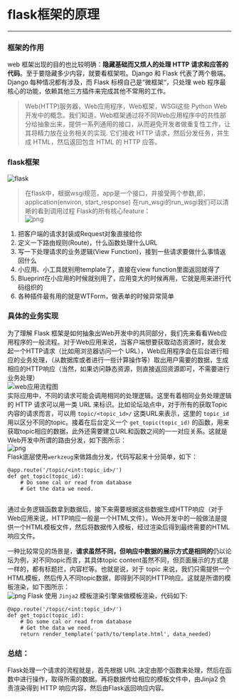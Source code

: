 # flask框架的原理
---- 
###  框架的作用  
web 框架出现的目的也比较明确：**隐藏基础而又烦人的处理 HTTP 请求和应答的代码**。至于要隐藏多少内容，就要看框架啦。Django 和 Flask 代表了两个极端。Django 每种情况都有涉及，而 Flask 标榜自己是“微框架“，只处理 web 程序最核心的功能，依赖其他三方插件来完成其他不常用的工作。
> Web(HTTP)服务器，Web应用程序，Web框架，WSGI这些 Python Web 开发中的概念。我们知道，Web框架通过将不同Web应用程序中的共性部分给抽象出来，提供一系列通用的接口，从而避免开发者做重复性工作，让其将精力放在业务相关的实现.
它们接收 HTTP 请求，然后分发任务，并生成 HTML，然后返回包含 HTML 的 HTTP 应答。
### flask框架
![flask](https://segmentfault.com/img/remote/1460000007326283?w=1314&h=904)  
> 在flask中，根据wsgi规范，app是一个接口，并接受两个参数,即，application(environ, start_response)
在run_wsgi的run_wsgi我们可以清晰的看到调用过程
Flask的所有核心feature：  
![png](https://pic2.zhimg.com/80/v2-49277de6095a1a53a6323ae6a040c94a_hd.jpg)
1. 把客户端的请求封装成Request对象直接给你  
2. 定义一下路由规则(Route)，什么函数处理什么URL  
3. 写一下处理请求的业务逻辑(View Function)，接到一些请求要做什么事情返回什么  
4. 小应用、小工具就别用template了，直接在view function里面返回就得了  
5. Blueprint在小应用的时候就别用了，应用变大的时候再用，它就是用来进行代码组织的  
6. 各种插件最有用的就是WTForm，做表单的时候异常简单  
### 具体的业务实现 
为了理解 Flask 框架是如何抽象出Web开发中的共同部分，我们先来看看Web应用程序的一般流程。对于Web应用来说，当客户端想要获取动态资源时，就会发起一个HTTP请求（比如用浏览器访问一个 URL），Web应用程序会在后台进行相应的业务处理，（从数据库或者进行一些计算操作等）取出用户需要的数据，生成相应的HTTP响应（当然，如果访问静态资源，则直接返回资源即可，不需要进行业务处理）  
![web应用流程图](https://segmentfault.com/img/remote/1460000007326284?w=1588&h=910)  
实际应用中，不同的请求可能会调用相同的处理逻辑。这里有着相同业务处理逻辑的 HTTP 请求可以用一类 URL 来标识。比如论坛站点中，对于所有的获取Topic内容的请求而言，可以用  ``topic/<topic_id>/``  这类URL来表示，这里的 ``topic_id`` 用以区分不同的topic。接着在后台定义一个 ``get_topic(topic_id)`` 的函数，用来获取topic相应的数据，此外还需要建立URL和函数之间的一一对应关系。这就是Web开发中所谓的路由分发，如下图所示：  
![png](https://segmentfault.com/img/remote/1460000007326285?w=1572&h=940)  
Flask底层使用``werkzeug``来做路由分发，代码写起来十分简单，如下：
```
@app.route('/topic/<int:topic_id>/') 
def get_topic(topic_id):
    # Do some cal or read from database
    # Get the data we need.
    
```
通过业务逻辑函数拿到数据后，接下来需要根据这些数据生成HTTP响应（对于Web应用来说，HTTP响应一般是一个HTML文件）。Web开发中的一般做法是提供一个HTML模板文件，然后将数据传入模板，经过渲染后得到最终需要的HTML响应文件。  

一种比较常见的场景是，**请求虽然不同，但响应中数据的展示方式是相同的**仍以论坛为例，对不同topic而言，其具体topic content虽然不同，但页面展示的方式是一样的，都有标题拦，内容栏等。也就是说，对于 topic 来说，我们只需提供一个HTML模板，然后传入不同topic数据，即得到不同的HTTP响应。这就是所谓的模板渲染，如下图所示：  
![png](https://segmentfault.com/img/remote/1460000007326286?w=1670&h=906)
Flask 使用 ``Jinja2`` 模板渲染引擎来做模板渲染，代码如下:
```
@app.route('/topic/<int:topic_id>/')
def get_topic(topic_id):
    # Do some cal or read from database
    # Get the data we need.
    return render_template('path/to/template.html', data_needed)
```
### 总结：  
Flask处理一个请求的流程就是，首先根据 URL 决定由那个函数来处理，然后在函数中进行操作，取得所需的数据。再将数据传给相应的模板文件中，由Jinja2 负责渲染得到 HTTP 响应内容，然后由Flask返回响应内容。



